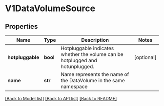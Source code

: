# V1DataVolumeSource

## Properties
Name | Type | Description | Notes
------------ | ------------- | ------------- | -------------
**hotpluggable** | **bool** | Hotpluggable indicates whether the volume can be hotplugged and hotunplugged. | [optional] 
**name** | **str** | Name represents the name of the DataVolume in the same namespace | 

[[Back to Model list]](../README.md#documentation-for-models) [[Back to API list]](../README.md#documentation-for-api-endpoints) [[Back to README]](../README.md)


